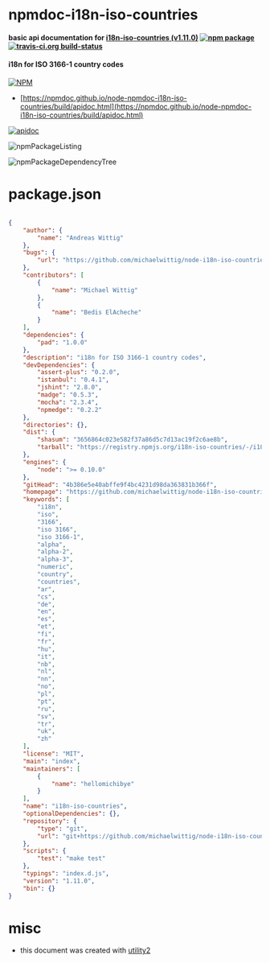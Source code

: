 # npmdoc-i18n-iso-countries

#### basic api documentation for  [i18n-iso-countries (v1.11.0)](https://github.com/michaelwittig/node-i18n-iso-countries#readme)  [![npm package](https://img.shields.io/npm/v/npmdoc-i18n-iso-countries.svg?style=flat-square)](https://www.npmjs.org/package/npmdoc-i18n-iso-countries) [![travis-ci.org build-status](https://api.travis-ci.org/npmdoc/node-npmdoc-i18n-iso-countries.svg)](https://travis-ci.org/npmdoc/node-npmdoc-i18n-iso-countries)

#### i18n for ISO 3166-1 country codes

[![NPM](https://nodei.co/npm/i18n-iso-countries.png?downloads=true&downloadRank=true&stars=true)](https://www.npmjs.com/package/i18n-iso-countries)

- [https://npmdoc.github.io/node-npmdoc-i18n-iso-countries/build/apidoc.html](https://npmdoc.github.io/node-npmdoc-i18n-iso-countries/build/apidoc.html)

[![apidoc](https://npmdoc.github.io/node-npmdoc-i18n-iso-countries/build/screenCapture.buildCi.browser.%252Ftmp%252Fbuild%252Fapidoc.html.png)](https://npmdoc.github.io/node-npmdoc-i18n-iso-countries/build/apidoc.html)

![npmPackageListing](https://npmdoc.github.io/node-npmdoc-i18n-iso-countries/build/screenCapture.npmPackageListing.svg)

![npmPackageDependencyTree](https://npmdoc.github.io/node-npmdoc-i18n-iso-countries/build/screenCapture.npmPackageDependencyTree.svg)



# package.json

```json

{
    "author": {
        "name": "Andreas Wittig"
    },
    "bugs": {
        "url": "https://github.com/michaelwittig/node-i18n-iso-countries/issues"
    },
    "contributors": [
        {
            "name": "Michael Wittig"
        },
        {
            "name": "Bedis ElAcheche"
        }
    ],
    "dependencies": {
        "pad": "1.0.0"
    },
    "description": "i18n for ISO 3166-1 country codes",
    "devDependencies": {
        "assert-plus": "0.2.0",
        "istanbul": "0.4.1",
        "jshint": "2.8.0",
        "madge": "0.5.3",
        "mocha": "2.3.4",
        "npmedge": "0.2.2"
    },
    "directories": {},
    "dist": {
        "shasum": "3656864c023e582f37a86d5c7d13ac19f2c6ae8b",
        "tarball": "https://registry.npmjs.org/i18n-iso-countries/-/i18n-iso-countries-1.11.0.tgz"
    },
    "engines": {
        "node": ">= 0.10.0"
    },
    "gitHead": "4b386e5e40abffe9f4bc4231d98da363831b366f",
    "homepage": "https://github.com/michaelwittig/node-i18n-iso-countries#readme",
    "keywords": [
        "i18n",
        "iso",
        "3166",
        "iso 3166",
        "iso 3166-1",
        "alpha",
        "alpha-2",
        "alpha-3",
        "numeric",
        "country",
        "countries",
        "ar",
        "cs",
        "de",
        "en",
        "es",
        "et",
        "fi",
        "fr",
        "hu",
        "it",
        "nb",
        "nl",
        "nn",
        "no",
        "pl",
        "pt",
        "ru",
        "sv",
        "tr",
        "uk",
        "zh"
    ],
    "license": "MIT",
    "main": "index",
    "maintainers": [
        {
            "name": "hellomichibye"
        }
    ],
    "name": "i18n-iso-countries",
    "optionalDependencies": {},
    "repository": {
        "type": "git",
        "url": "git+https://github.com/michaelwittig/node-i18n-iso-countries.git"
    },
    "scripts": {
        "test": "make test"
    },
    "typings": "index.d.js",
    "version": "1.11.0",
    "bin": {}
}
```



# misc
- this document was created with [utility2](https://github.com/kaizhu256/node-utility2)
